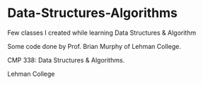 # Data-Structures-Algorithms
Few classes I created while learning Data Structures &amp; Algorithm

Some code done by Prof. Brian Murphy of Lehman College.

CMP 338: Data Structures & Algorithms.

Lehman College

